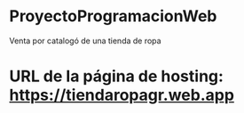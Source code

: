 # ProyectoProgramacionWeb
Venta por catalogó de una tienda de ropa
# URL de la página de hosting: https://tiendaropagr.web.app
